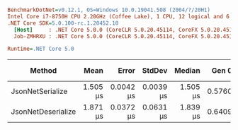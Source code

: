 ``` ini

BenchmarkDotNet=v0.12.1, OS=Windows 10.0.19041.508 (2004/?/20H1)
Intel Core i7-8750H CPU 2.20GHz (Coffee Lake), 1 CPU, 12 logical and 6 physical cores
.NET Core SDK=5.0.100-rc.1.20452.10
  [Host]     : .NET Core 5.0.0 (CoreCLR 5.0.20.45114, CoreFX 5.0.20.45114), X64 RyuJIT
  Job-ZMHRXU : .NET Core 5.0.0 (CoreCLR 5.0.20.45114, CoreFX 5.0.20.45114), X64 RyuJIT

Runtime=.NET Core 5.0  

```
|             Method |     Mean |     Error |    StdDev |   Median |  Gen 0 |  Gen 1 | Gen 2 | Allocated |
|------------------- |---------:|----------:|----------:|---------:|-------:|-------:|------:|----------:|
|   JsonNetSerialize | 1.505 μs | 0.0042 μs | 0.0039 μs | 1.505 μs | 0.5760 | 0.0019 |     - |   2.65 KB |
| JsonNetDeserialize | 1.871 μs | 0.0372 μs | 0.0631 μs | 1.839 μs | 0.6409 | 0.0057 |     - |   2.95 KB |
